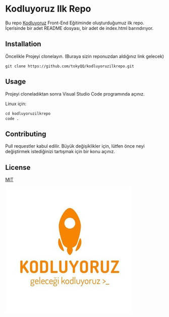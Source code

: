 # **Kodluyoruz Ilk Repo**
Bu repo [Kodluyoruz](https://www.kodluyoruz.org) Front-End Eğitiminde oluşturduğumuz ilk repo. İçerisinde bir adet README dosyası, bir adet de index.html barındırıyor.

## **Installation**
Öncelikle Projeyi clonelayın. (Buraya sizin reponuzdan aldığınız link gelecek)

```
git clone https://github.com/tokyQQ/kodluyoruzilkrepo.git
```

## **Usage**
Projeyi cloneladıktan sonra Visual Studio Code programında açınız. 

Linux için:

```
cd kodluyoruzilkrepo
code .
```

## **Contributing**
Pull requestler kabul edilir. Büyük değişiklikler için, lütfen önce neyi değiştirmek istediğinizi tartışmak için bir konu açınız.

## **License**
[MIT](https://github.com/tokyQQ/kodluyoruzilkrepo/blob/main/LICENSE)

![Kodluyoruz Logo](https://raw.githubusercontent.com/Kodluyoruz/taskforce/git/git/markdown-nedir-nasil-kullaniriz-/figures/kodluyoruz_logo.jpg)